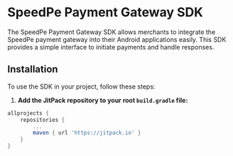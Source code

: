 # SpeedPe Payment Gateway SDK

The SpeedPe Payment Gateway SDK allows merchants to integrate the SpeedPe payment gateway into their Android applications easily. This SDK provides a simple interface to initiate payments and handle responses.

## Installation

To use the SDK in your project, follow these steps:

1. **Add the JitPack repository to your root `build.gradle` file:**

```gradle
allprojects {
    repositories {
        ...
        maven { url 'https://jitpack.io' }
    }
}
